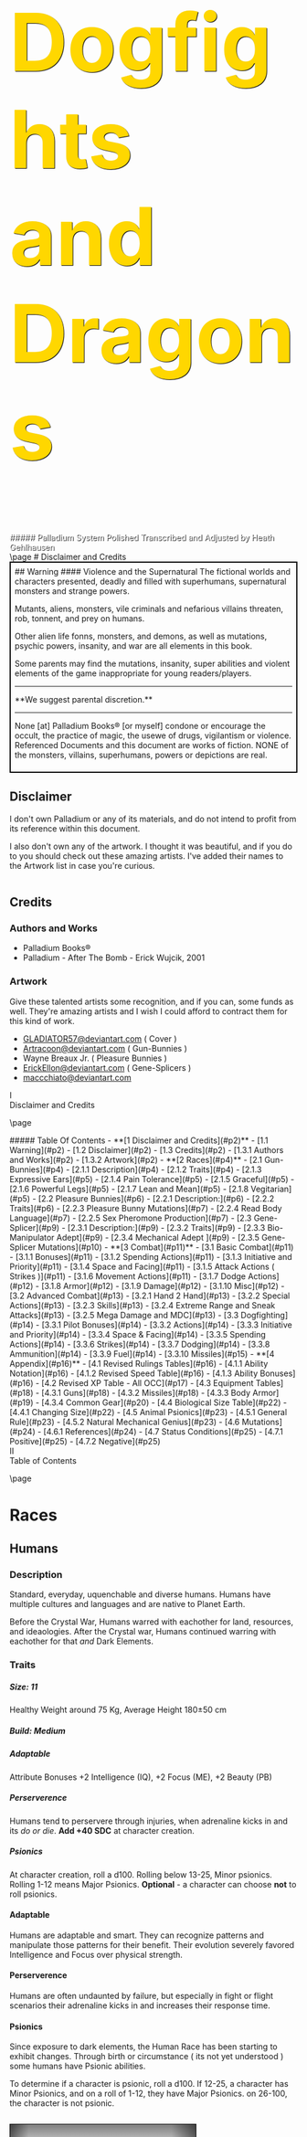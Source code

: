 <style>
  .phb#p1{ background-image: url('https://img00.deviantart.net/3280/i/2010/052/2/d/dogfight_by_gladiator57.jpg');
  background-size: cover;
  text-align:center; counter-reset: phb-page-numbers -2; }
  .phb#p1:after{ display:none; }
  .phb#p2{counter-increment: none;}
  
  .phb#p1 h1 {
	  color: black;
  }
  .fade {
    height: 100%;
    width: 100%;
    position:absolute;
  }
</style>

<div></div>
<h1 style="font-size: 10em; color: gold; text-shadow: 1px 1px 1px black;">Dogfights and Dragons</h1>

<div style='margin-top:25px'></div>
<div class='wide' style="color: white; text-shadow: 1px 1px 1px black;">
##### Palladium System Polished
Transcribed and Adjusted by Heath Gehlhausen
</div>
\page
# Disclaimer and Credits

<div class="wide descriptive" style="border: 2px solid black; padding: 0.5em ">
## Warning
#### Violence and the Supernatural
The fictional worlds and characters presented, deadly and filled with superhumans, supernatural monsters and strange powers. 

Mutants, aliens, monsters, vile criminals and nefarious villains threaten, rob, tonnent, and prey on humans. 

Other alien life fonns, monsters, and demons, as well as mutations, psychic powers, insanity, and war are all elements in this book.

Some parents may find the mutations, insanity, super abilities and violent elements of the game inappropriate for young readers/players.
<hr>
**We suggest parental discretion.**
<hr> 

None [at] Palladium Books® [or myself] condone or encourage the occult, the practice of magic, the usewe of drugs, vigilantism or violence.
Referenced Documents and this document are works of fiction. NONE of the monsters, villains, superhumans, powers or depictions are real.</div>

## Disclaimer
I don't own Palladium or any of its materials, and do not intend to profit from its reference within this document.

I also don't own any of the artwork. I thought it was beautiful, and if you do to you should check out these amazing artists. I've added their names to the Artwork list in case you're curious.

```
```

## Credits
### Authors and Works
- Palladium Books®
- Palladium - After The Bomb - Erick Wujcik, 2001

### Artwork
Give these talented artists some recognition, and if you can, some funds as well. They're amazing artists and I wish I could afford to contract them for this kind of work.
- GLADIATOR57@deviantart.com ( Cover )
- Artracoon@deviantart.com ( Gun-Bunnies )
- Wayne Breaux Jr. ( Pleasure Bunnies )
- ErickEllon@deviantart.com ( Gene-Splicers )
- maccchiato@deviantart.com


<div class='pageNumber'>I</div>
<div class='footnote'>Disclaimer and Credits</div>

\page
<div class='toc'>
##### Table Of Contents
- **[1 Disclaimer and Credits](#p2)**
  - [1.1 Warning](#p2)
  - [1.2 Disclaimer](#p2)
  - [1.3 Credits](#p2)
    - [1.3.1 Authors and Works](#p2)
    - [1.3.2 Artwork](#p2)
- **[2 Races](#p4)**
  - [2.1 Gun-Bunnies](#p4)
    - [2.1.1 Description](#p4)
    - [2.1.2 Traits](#p4)
    - [2.1.3 Expressive Ears](#p5)
    - [2.1.4 Pain Tolerance](#p5)
    - [2.1.5 Graceful](#p5)
    - [2.1.6 Powerful Legs](#p5)
    - [2.1.7 Lean and Mean](#p5)
    - [2.1.8 Vegitarian](#p5)
  - [2.2 Pleasure Bunnies](#p6)
    - [2.2.1 Description:](#p6)
    - [2.2.2 Traits](#p6)
    - [2.2.3 Pleasure Bunny Mutations](#p7)
    - [2.2.4 Read Body Language](#p7)
    - [2.2.5 Sex Pheromone Production](#p7)
  - [2.3 Gene-Splicer](#p9)
    - [2.3.1 Description:](#p9)
    - [2.3.2 Traits](#p9)
    - [2.3.3 Bio-Manipulator Adept](#p9)
    - [2.3.4 Mechanical Adept ](#p9)
    - [2.3.5 Gene-Splicer Mutations](#p10)
- **[3 Combat](#p11)**
  - [3.1 Basic Combat](#p11)
    - [3.1.1 Bonuses](#p11)
    - [3.1.2 Spending Actions](#p11)
    - [3.1.3 Initiative and Priority](#p11)
    - [3.1.4 Space and Facing](#p11)
    - [3.1.5 Attack Actions ( Strikes )](#p11)
    - [3.1.6 Movement Actions](#p11)
    - [3.1.7 Dodge Actions](#p12)
    - [3.1.8 Armor](#p12)
    - [3.1.9 Damage](#p12)
    - [3.1.10 Misc](#p12)
  - [3.2 Advanced Combat](#p13)
    - [3.2.1 Hand 2 Hand](#p13)
    - [3.2.2 Special Actions](#p13)
    - [3.2.3 Skills](#p13)
    - [3.2.4 Extreme Range and Sneak Attacks](#p13)
    - [3.2.5 Mega Damage and MDC](#p13)
  - [3.3 Dogfighting](#p14)
    - [3.3.1 Pilot Bonuses](#p14)
    - [3.3.2 Actions](#p14)
    - [3.3.3 Initiative and Priority](#p14)
    - [3.3.4 Space &amp; Facing](#p14)
    - [3.3.5 Spending Actions](#p14)
    - [3.3.6 Strikes](#p14)
    - [3.3.7 Dodging](#p14)
    - [3.3.8  Ammunition](#p14)
    - [3.3.9 Fuel](#p14)
    - [3.3.10 Missiles](#p15)
- **[4 Appendix](#p16)**
  - [4.1 Revised Rulings Tables](#p16)
    - [4.1.1 Ability Notation](#p16)
    - [4.1.2 Revised Speed Table](#p16)
    - [4.1.3 Ability Bonuses](#p16)
  - [4.2 Revised XP Table - All OCC](#p17)
  - [4.3 Equipment Tables](#p18)
    - [4.3.1 Guns](#p18)
    - [4.3.2 Missiles](#p18)
    - [4.3.3 Body Armor](#p19)
    - [4.3.4 Common Gear](#p20)
  - [4.4 Biological Size Table](#p22)
    - [4.4.1 Changing Size](#p22)
  - [4.5 Animal Psionics](#p23)
    - [4.5.1 General Rule](#p23)
    - [4.5.2 Natural Mechanical Genius](#p23)
  - [4.6 Mutations](#p24)
    - [4.6.1 References](#p24)
  - [4.7 Status Conditions](#p25)
    - [4.7.1 Positive](#p25)
    - [4.7.2 Negative](#p25)
</div>



<div class='pageNumber'>II</div>
<div class='footnote'>Table of Contents</div>

\page

# Races

## Humans

### Description
Standard, everyday, uquenchable and diverse humans. Humans have multiple cultures and languages and are native to Planet Earth. 

Before the Crystal War, Humans warred with eachother for land, resources, and ideaologies. After the Crystal war, Humans continued warring with eachother for that *and* Dark Elements.

<div class="descriptive">

### Traits

##### Size: 11
Healthy Weight around 75 Kg, Average Height 180&plusmn;50 cm
##### Build: Medium

##### Adaptable
Attribute Bonuses +2 Intelligence (IQ), +2 Focus (ME), +2 Beauty (PB)

##### Perserverence
Humans tend to perservere through injuries, when adrenaline kicks in and its *do or die*. **Add +40 SDC** at character creation. 

##### Psionics
At character creation, roll a d100. Rolling below 13-25, Minor psionics. Rolling 1-12 means Major Psionics. **Optional** - a character can choose **not** to roll psionics.

</div>

#### Adaptable
Humans are adaptable and smart. They can recognize patterns and manipulate those patterns for their benefit. Their evolution severely favored Intelligence and Focus over physical strength.

#### Perserverence
Humans are often undaunted by failure, but especially in fight or flight scenarios their adrenaline kicks in and increases their response time.

#### Psionics
Since exposure to dark elements, the Human Race has been starting to exhibit changes. Through birth or circumstance ( its not yet understood ) some humans have Psionic abilities.

To determine if a character is psionic, roll a d100. If 12-25, a character has Minor Psionics, and on a roll of 1-12, they have Major Psionics. on 26-100, the character is not psionic.

```
```

<style>
.human {
background-image: linear-gradient(to bottom, rgba(0,0,0,0.5) 0%,rgba(0,0,0,0) 10%,rgba(0,0,0,0) 87%,rgba(0,0,0,0.5) 100%), linear-gradient(to right, rgba(0,0,0,0.5) 0%,rgba(0,0,0,0) 10%,rgba(0,0,0,0) 87%,rgba(0,0,0,0.5) 100%), url('https://image.ibb.co/fEcZcR/OCC_Mystic.png');
height: 550px;
width: 325px;
background-size: cover, cover, cover;
border: 1px solid black;
}
</style>

<div class="human">&nbsp;</div>

<div class='footnote'>Races | Humans</div>
<div class="pageNumber auto"></div>

\page

## Gun-Bunnies
Otherwise known as a Carrot Kid, Hopper or a Coney Chick, officially known as Laporidites
### Description
Most often a mutation on the "Pleasure Bunny" artificial species, or an unlucky human caught by Gene-Splicers, fur covers the entire body of these Humanoids. Though they can be mistaken for human in low-light conditions, they have rabbit ears, round eyes, slight muzzle, a thick neck and body, and powerful wide haunches ended with 4-toed stubby feet. The pads of the hands and feet have human looking skin.

Different kinds of Leporidites are found around the world, though rare, and have differing coats and ears, based on the source Rabbit DNA. Exclusively Herbivore

Organizations that peddle in Pleasure Bunnies usually destroy Leporidites in the womb or the test-tube before they gestate, though Slavers are known to use more brutal methods of displosal. By posting hefty dead-or-alive bounties, those Leporidites that escape this fate often live on the run, the punchline to destiny's cruel joke.


<div class="descriptive">
### Traits

##### Size 9
Healthy Weight around 78 Kg, average height around 130±15cm

##### Expressive Ears
-2 Physical Beauty (P.B.), +1 Initiative<br>

Hear very faint sounds (light footsteps, small animals breathing), conversation at a much greater distance than is humanly possible.

Their ears are also expressive, allowing simple communication or expression of emotions.

##### Pain Tolerance 
Gun-Bunnies are tougher than humans and start with +35 SDC

##### Graceful 
+3 Physical Prowess (P.P.), +4 to roll with fall or knockdown impact
Gun-Bunnies are inherently graceful and nimble.


##### Powerful Legs
At character creation, add 3d6+25 to Speed (Spd)

Additionally Maximum standing leap height is 3 meters and 4.5 meters height with a running start. They can jump down 6 meters without penalty.

##### Lean and Mean
+3 Physical Strength, +1 Physical Endurance


##### Vegitarian
If a Gun-Bunny eats meat or animal protien, they become <span style="text-decoration:underline; font-weight: bold">Violently Ill</span> (-3 on initiative, -2 on all other combat moves, and reduce Spd. by 40%.)

</div>

```
```

<style>
.gunbunny { 
color: white;
background-repeat: none;
height: 900px; width: 325px;
background-size: 325px 900px,325px 900px, 800px auto;
background-position: 0 0,0 0, -180px -80px;
background-image:linear-gradient(to bottom, rgba(0,0,0,0.5) 0%,rgba(0,0,0,0) 10%,rgba(0,0,0,0) 87%,rgba(0,0,0,0.5) 100%), linear-gradient(to right, rgba(0,0,0,0.5) 0%,rgba(0,0,0,0) 10%,rgba(0,0,0,0) 87%,rgba(0,0,0,0.5) 100%), url('https://pre00.deviantart.net/6ec6/th/pre/f/2010/365/f/2/a_rabbit_pilot_by_maccchiato-d363tl5.jpg');
text-align: center; }
</style>

<div class="gunbunny" >
Credit: maccchiato@deviantart.com
</div>

<div class='footnote'>Races | Gun-Bunnies</div>
<div class="pageNumber auto"></div>
\page

&nbsp;

### Expressive Ears
-2 Physical Beauty (P.B.), +1 Initiative<br>

Gun-Bunnies can hear very faint sounds (light footsteps, small animals breathing). The character can also overhear conversation at four times  the distance than is normally possible from a human.

Their ears are also expressive, allowing simple communication or expression of emotions. Much like breathing, this is partially conscious and partially unconscious movment.

**For Example** a happy Gun-Bunny's ears perk up, or a bound and gagged one might point their ears up to indicate a trap.

Part of the reason for bounties on Leporidites is that they don't conform to the common definition human beauty very well, but still contain trade secrets in their DNA for the beautiful Pleasure Bunny.

### Pain Tolerance
**+35 SDC**

Gun-Bunnies are tougher than normal humans. Their hard lives have given them a pain tolerance that lets them ignore deep bruises and scratches.

### Graceful
**+3 Physical Prowess (P.P.), +4 to roll with fall or knockdown impact**

Gun-Bunnies are inherently graceful and nimble. The grace is a survival feature when moving at the extreme speeds they can travel - there's no seatbelt when you trip moving 40 kph, but the asphault will give you a hug.

### Powerful Legs
**+3d6+25 Speed (Spd)**

Gun-Bunnies can leap, fall and run with _extreme predjudice_, and they accelerate to a minimum 33 kph in 15 seconds. Its not all about linear movement - they can leap up to 3 full meters into the air, 4.5 if they get a running start, and they can land from a 6 meter drop with no damage.

### Lean and Mean
**+3 Physical Strength (P.S.), +1 Physical Endurance (P.E)**

Gun-Bunnies' life on the run give them much opportunity to burn calories, and it seems a few of the Pleasure Bunny genes were passed on. Fat Gun-Bunnies get caught, so you don't see any.

### Vegitarian
Their diet doesn't help much - they often consume pounds of lettuce, radishes, and of course carrots, but anything they can get their hands on.

Some Gun-Bunnies try to eat meat, or even vegetebal soup with _beef broth_ but their systems just can't process it. They become **Violently Ill** if they eat animal protien.


<hr>

> #### Designer Notes
> Base: Rabbit ( 70 BIO-E )
> 
  |Cost  | Description | Trait Name|
  |:----:|:------------|--------|
  | 0    | Base +10 Spd| Quick |
  | 0    | Base +3 PP  | Graceful |
  | -10  | Extraordinary Speed | Powerful Legs |
  | -5   | Extraordinary Leap ( Rodent ) | Powerful Legs |
  | -5   | Advanced Hearing | Expressive Ears|
  | -10  | Righting Reflex | |
  | +5   | Diet - Herbivore | Vegitarian |
  | +5   | Vestigial Ears | Expressive Ears|
  | -30  | Size Increase | |
  | -10  | Full Hands | |
  | -5   | Partial Biped | |
  | -5   | Partial Looks | |
>

<div class='footnote'>Races | Gun-Bunnies</div>
<div class="pageNumber auto"></div>

\page

## Pleasure Bunnies

<style>
.pleasurebunny { 
color: white;
background-repeat: none;
height: 900px; width: 325px;
background-size: 500%;
background-position: 1200px -10px;
background-image: url('https://i.warosu.org/data/tg/img/0311/85/1396552970771.jpg');
text-align: center; }
</style>

<div class="pleasurebunny">
Credit: Wayne Breaux Jr.
</div>
```
```

### Description:
Extensively used in research, white-furred, pink-eyed rabbits were among the first mammals to have their genetic code analyzed and experimented upon. What happened afterwards were wholesale attempts to replicate different human functions through the insertion of human DNA.

We can only assume that someone decided it would be amusing, or profitable, to create "bunnies" as human sex toys. The result was a new humanoid species that had the ultimate in sex appeal. Equipped not just with devastatingly good looks, and luscious bodies, but with the ability to release a cocktail of sex hormones.

<div class="descriptive">

### Traits

##### Size: 8

##### Build: Medium

##### Attribute Bonuses:
+4 M.A., +6 P.B., and +4 Spd.

##### BIO-E: 20
Used for psionics and limited animal abilities. See Pleasure Bunny Mutations table for options

##### Advanced Vision
Pleasure Bunnies can see double the usual distance and detail of normal human vision.
##### Advanced Hearing
Pleasure Bunnies can hear very faint sounds (light footsteps, small animals breathing). The character can also overhear conversation at a much greater distance than is normally possible.

##### Human Appearance
Nearly perfect human look, except that no living human being could actually appear this attractive, at least not without years of extensive plastic surgery. Thick, luxurious white hair, brilliant pink eyes sometimes augmented with contact lenses, and a perfect pink complexion when untanned. Both males and females have perfect "swimsuit" bodies.

##### Skill: Read Body Language (Special)
Base Skill: 25% +5% for every experience level. 

##### Sex Pheromone Production (Special)
**Save:** DC 16 [non-lethal poison/toxin]. Advanced Smell grants a +2 on this save.<br>
**Excitement Pheromones: Pheromone Euphoria** lose all sense of time, loses all initiative, -30% on skill performance.<br>
**Attraction Pheromones: Love Struck:** Affliction, distracted, -2 on Initiative, -15% on skill performance. Victim actively seeks the source of the attraction.
**Binding Pheromones: Love Slave** - Skill Performance -20% when not with the Pleasure Bunny who inflicted the status.

##### Weight &amp; Body Control
Pleasure Bunnies can control their body shape, altering **1 inch of waist line per day**
They may also **Bulk Up** to increase their Physical Strength by up to +7
</div>
<div class="pageNumber auto"></div>
<div class='footnote'>Races | Pleasure Bunnies</div>


\page

### Pleasure Bunny Mutations
|BIO-E<br>Cost|Mutation|
|---:|--:|
| 5|Extra Mental Affinity|
| 5|Extra Beauty|
|10|Advanced Touch|
|10|Leaping: Standard|
| 5| Internal Compass|
|-5| Vestigial Rabbit Ears|
|-5| Cotton Tail (special) | 
|-5| Diet: Herbivore|
|-5| Nearsightedness|

### Read Body Language
All Pleasure Bunnies are experts at picking up on the subtle signs of a person's emotions. 

Attuned to the respiration, heartbeat (all have Advanced Hearing), scent, pupil dilation, body gestures and movements, and other physical signs, Pleasure Bunnies can interpret the emotional state and aspects of those around them (angry, frightened, nervous, defensive, anxious, sad, happy, shy, gentle, open, aggressive, rough, and similar). 
They are especially good at figuring out who is attracted to whom in any group, and know instantly whenever they are attracting or repelling anyone. Their accuracy and attunement improves over time.

**Base Skill**: 25% +5% for every experience level. 

### Sex Pheromone Production
At will, Mutant Pleasure Bunnies can release pheromones that excite those around them. Undetectable to everyone except those with "Advanced Smell," the pheromones affect anyone who breathes in the air around the Pleasure Bunnies.

**Save:** DC 16 [non-lethal poison/toxin]. Advanced Smell grants a +2 on this save.


#### Excitement Pheromones
**Pheromone Euphoria** lose all sense of time, loses all initiative, -30% on skill performance.

Released in the air, this chemical is designed to excite human beings, and those with human genes, making them feel a sense of pleasure and of the possibility of a sexual encounter. Pure humans are easily caught up in the euphoria (-1 to save), and will generally feel good and a little "high."

While under the influence, so to speak, characters are distracted and find it difficult to think about anything other than having sex. This means they lose all sense of time, have no initiative and are -30% on skill perfonnance.

No combat penalties should violence erupt.

#### Attraction Pheromones
**Love Struck:** Affliction, distracted, -2 on Initiative, -15% on skill performance. Victim actively seeks the source of the attraction.

The Pleasure Bunny gives off a scent that most other creatures find impossible to ignore. All Pleasure Bunnies can give off either the male or female compounds, or even both at the same time.

Those under the influence are  and long to be with that person, not noticing much of anything else going on around them.


#### Binding Pheromones.
**Love Slave** - Skill Performance -20% when not with the Pleasure Bunny who inflicted the status.

If a Pleasure Bunny decides to concentrate on a single individual, it will, over time, adjust its pheromones in order to appeal just to that one person. Slowly, subtly, over days, the Pleasure Bunny's body chemistry changes, manufacturing a unique chemical designed to target that one individual.

Eventually, after three or more weeks of constant interaction (at least five times a week, probably more than that), the Pleasure Bunny's body chemistry will completely change, so that everything about the Bunny, including both smells and tastes, will be delicious and irresistible to their chosen partner. This effectively makes the individual the Pleasure Bunny's "love slave." This means the character longs to be with his "Bunny" as much as possible and he pines for her when away; skill performance is -20% when not with the Bunny. 

Moreover, the love slave will completely trust and believe his Bunny and take the mutant's word over anybody else. Will only believe the most compelling and irrefutable evidence against his love and even then may be able to accept and forgive any wrongdoings, even terrible crimes. Once things get to this stage, the Pleasure Bunny will be permanently imprinted on her victim, so the character will always be haunted by the Pleasure Bunny's particular looks, touch, taste and, especially, smell.

<div class="descriptive">
 #### Mating for Life
One important thing to remember about Pleasure Bunnies is that they are as vulnerable to each other as anyone else. 

When two Pleasure Bunnies mate, it's always for life, as their body chemistries adapt to each other, knitting chemical attractions to each other that are impossible to break.

A Pleasure Bunny who loses a mate will usually die within a few weeks, unable to adjust to the loss.

</div>

<div class="pageNumber auto"></div>
<div class='footnote'>Races | Pleasure Bunnies</div>

\page

#### Weight & Body Fat & Muscle Control (Special)
**Bulk Up** gain one extra point of P.S. every day, up to a maximum of +7 P.S. over their usual strength.

Pleasure Bunnies have the ability to regulate the amount of fat on their bodies, so they can appear as skinny, muscular or fat as they wish, no matter what they eat (so long as they aren't being starved). 

For example, a female Pleasure Bunny could have an "hourglass" figure by consciously adding dense (finn) body fat to her bust and buttocks, while making her stomach and waistline leaner and leaner, changing her measurements as much as an inch per day. 

If the Pleasure Bunny pays attention to the responses of any individual, they can gradually adjust their body type into that person's ideal within a week. 

Any Pleasure Bunny can "bulk up" with muscle, gaining one extra point of P.S. every day, up to a maximum of +7 P.S. over their usual strength.

<div class="pageNumber auto"></div>
<div class='footnote'>Races | Pleasure Bunnies</div>

\page

## Gene-Splicer
### Description:
Gene-Splicers have an odd, nearly featureless appearance. Some will enhance their genetics to show their intellectual superiority to other Gene-Splicers, but the fashion has been Slim and Sheek for several thousand years in their culture.
Gene-Splicers do not speak, being naturally psionic for communication. This lets them project words into others minds - not directly read them.

<div class="descriptive">

### Traits

##### Size Level: 9
Height 1.5m to 2.1m, Weight 38.2 to 112.5 kg<br> Random determination 150cm + 8d6cm. 
##### Build: Medium
##### Genetic Augmentation
Gene-Splicers often augment themselves
Select BIO-E: 10 from the Gene-Splicer Mutations table

##### Attribute Bonuses
+2 Intelligence Quotient (I.Q.) , +2 Mental Eendurance (M.E), +3 Physical Strength (P.S.) , +1 Physical Endurance (P.E.), +35 SDC

##### Mind Speak
Gene-Splicers communicate by projecting words into other individuals minds. This does _not_ let you read minds. Unless the target is psionic, they cannot tell the difference with this and audible voices.
Does not work with audio devices.

##### Bio-Manipulator Adept
By touching a creature ( or fragment of one ), Gene-Splicers can **Sense Genetic Components** and **Reproductive Viability**


##### Mechanical Adept
Repair devices with 100% success with minimal materials and parts.
Range: 75m<br>
After leaving range of repaired device:
- Reduce device abilities by 1d4 x 10%
- Roll d% every 30 minutes of use - 1-75 indicates it breaks again.

After repairing 6 times this way, Rebuilding by real mechanic suffers a -20% skill penalty and takes 1+1d4 x normal duration
</div>

<style>
.genesplicer {
color: white;
text-align: center;
width: 325px;
height: 400px;
background-size: cover;
background-image: url('https://orig00.deviantart.net/2320/f/2014/228/0/f/5alien_by_erickellon-d7vfbi2.jpg');
}
</style>

### Bio-Manipulator Adept<br> [Animal Psionic]
Range: Touch<br>
Duration: Instantaneous.<br>
Saving Throw: None <br>

The character, upon touching an individual, or some fragment of a creature (hair, blood, fingernail, etc.), can get a sense of that creatures's genetic structure.

```
```

<div class="genesplicer">
Credit: ErickEllon@deviantart.com
</div>
#### Sense Genetic Components
Reaching down to the cellular level, the character can get a sense of the subject's genetics and identify the type of animal from which they have evolved, as well as any genetic modifications or mutations and added genes from other species.
 
#### Determine & Match Fertility
This power tells the "reader" whether or not the subject being psionically scanned is capable of reproducing. The psychic mutant can then "match" the subject against all the other characters he has previously "read" to find a viable mate capable of producing offspring. Many species can not breed with one another, and some mutations cause sterility; this power lets the psychic determine who can mate and reproduce and who can not. A valuable power in order to survive and continue their species.

### Mechanical Adept <br>[Animal Psionic]
Range: 75 meters<br>
Duration: Unlimited<br>
Saving Throw (Reliability): 20% + 5% per level.

After leaving range of repaired device:
- Reduce device abilities by 1d4 x 10%
- Roll d% every 30 minutes of use - device must roll below Saving Throw to continue functioning

After repairing 6 times this way, Rebuilding by real mechanic suffers a -20% skill penalty and takes 1+1d4 x normal duration


<div class="pageNumber auto"></div>
<div class='footnote'>Races | Gene-Splicers</div>

\page

The character has a natural affinity for machines. Instead of studying Automotive Mechanics or Mechanical Engineering, the character just senses what is wrong with machines. The mutant seems to communicate directly with the machine, diagnosing and fixing problems and defects with 100% reliability. Better yet, with the Mechanical Adept, most things can be fixed, literally, with "chewing gum and baling wire," and with anything handy as a substitute for a proper replacement part.

There's just one tiny problem: The "fixed" machine only works perfectly as long as the psychic stays within range of the device. As soon as the psychic leaves, the machine is likely to stop working (01-75% chance; roll once for every 30 minutes of use). Even if the device continues to operate it won't run as smoothly or efficiently (reduce speed, range, etc. by 1D4x10%), frequently developing vibrations, knocks, or stutters when away from the psychic who fixed it. Because their work breaks down after they leave, Mechanical Adepts have a bad reputation. 

Ironically, characters with this power honestly believe they do superior and permanent repairs, and can not be made to believe the continued smooth operation of their repairs depends on a psychic link between them and the machines they fix. Thus, they blame others for "mistreating" the machinery. Nothing can convince them their repairs only work while they hang around.

**Note:** After the psychic has performed a 6 "repairs" on the same machine or vehicle, it is completely dependent on that psychic character for it to work. After the sixth repair, 2D6 minutes after he leaves, the machine literally crumbles into a pile of parts, requiring a complete rebuilding by a real mechanic. To make matters worse, all the psychic's tampering and patchwork means such rebuilding is done with a -20% skill penalty for success and takes 1D4 times longer than normal to make the repairs. Probably easier and cheaper just to scrap it.

### Gene-Splicer Mutations

#### Animal Psionics
the Gene-Splicer may spend BIO-E to get get Animal Psionics unless that power specifically states that is not available to humans. Of course, the character must also have the required M.E. to take that power.

<hr>

> #### Designer Notes
> Base: Human ( 0 BIO-E )
> 
  |Cost  | Description | Trait Name|
  |:----:|:------------|--------|
  | +10  | Size Decrease | Size |
  | +10  | Looks ( none ) | |
  | +10  | Speech ( none ) | Mind Speak |
  | -5   | Telepathic Transmission / Mind Speak | Mind Speak |
  | -5   | Cell Reader | Bio-Manipulator Adept |
  | -10  | Natural Mechanical Genius | Mechanical Adept |
>


#### Gene-Splicer Mutations Table

|BIO-E<br>Cost|Mutation|
|:---:|:--|
|5  |1d6 damage Claws|
|10 | 2d4 damage Retractable Claw|
|20 | 3d6 damage Retractable Claws|
|5  | 1D6 damage Horns|
|10 | 206 damage Horns|
|15 | Extra Limb: Prehensile Tail&ast; |
|15 | Advanced Smell|
|15 | Advanced Hearing|
| 5 | Advanced Touch|
|10 | Brute Strength|
|20 | Beastly Strength
|30 | Crushing Strength.
|15 |Extra Intelligence Quotient.
|10 |Extra Mental Affinity.
|10 |Extra Mental Endurance.
|15 |Extra Physical Prowess.
|15 |Extra Physical Beauty.
|15 |Extraordinary Speed.
|5  | Leaping: Standard.
|15 | Leaping: Rodent.
|30 | Leaping: Feline.
|-10 | Vestigial Tail.&ast;&ast;
|-5 | Large Vestigial Ears.
|-5 |Webbed Hand & Feet.
|-5 |Color Blindness.
|-5 |Nearsightedness.
|-5 | Diet: Carnivore.
|-10| Noctumal.
|-10|Reptile Brain: Prey &ast;&ast;&ast;
|-5 |Reptile Brain: Predator &ast;&ast;&ast;

<div style="text-align: left;">
&ast; Not available if Vestigial Tail is taken<br>
&ast;&ast; Not available if Prehensile Tail is taken<br>
&ast;&ast;&ast; Choose only one
</div>

<div class="pageNumber auto"></div>
<div class='footnote'>Races | Gene-Splicers</div>

\page
# Classes, Occupational ( O.C.C. )
Characters are not just what they were born as, but also what they do. Classes give training, skills, and starting equipment to character.


> ##### Gaining Psionics in Classes
> If a character gains Psionics from their class, they do not automatically gain any Psionic abilities beyond what is listed in the Class description.

## Burster
### Description 
Bursters are Pyro-Kinetic Psychics - they seem to have an almost mystical connection to fire and smoke.
As a Burster, the character is Psionic by definition.
They gain Burster-specific Pyrokinetic abilities.


<div class="descriptive">

### Class Features

##### Starting Equipment
**Money**:4d6x100 Credits + 4d4x1000 in Black Market <br>
**

##### Psionic

</div>


### Skills

##### Granted Skills

|Skill|Choice| Proficiency|
|:-|:-|-:|
|Language (native)|– |98%|
|Athletics (General) |–|+0%|
|Navigation (land)|– |+10%|
|Math (basic) |–|+15% |
|Streetwise|–|+10%
|Language|Choose 1|+30%
|W.P. Ancient | Choose 2 | –
|W.P. Modern|Choose 1 | –
|Pilot |2 vehicles, non-military| +10%

##### Combat Skill
You must choose 1 of 2 combat skills.

|Skill| Benefit|
|:-|-:|
|Expert|+1 Bonus Related Skill
|Martial Arts| Advanced Melee Strikes

```
```

<div>
##### Related Skills

Select 5 skills from the list below

|Skill| Proficiency|
|:-|-:|
|Communications| &nbsp;
|&nbsp;&nbsp;&nbsp;&nbsp;each individually | +10%
|Cowboy|&nbsp;
|&nbsp;&nbsp;&nbsp;&nbsp; *none*|&nbsp;
|Domestic|&nbsp;
|&nbsp;&nbsp;&nbsp;&nbsp;each individually | +10%
|Electrical | &nbsp;
|&nbsp;&nbsp;&nbsp;&nbsp;Basic | +10%
|Espionage|&nbsp;
|&nbsp;&nbsp;&nbsp;&nbsp; *none*|&nbsp;
|Horsemanship |&nbsp;
|&nbsp;&nbsp;&nbsp;&nbsp;General |&nbsp;
|&nbsp;&nbsp;&nbsp;&nbsp;Exotic|&nbsp;
|Mechanical |&nbsp;
|&nbsp;&nbsp;&nbsp;&nbsp;Basic | &nbsp;
|&nbsp;&nbsp;&nbsp;&nbsp;Automotive| &nbsp; 
|Medical |&nbsp;
|&nbsp;&nbsp;&nbsp;&nbsp;First Aid| &nbsp;
|&nbsp;&nbsp;&nbsp;&nbsp;Animal Husbandry| &nbsp;
|&nbsp;&nbsp;&nbsp;&nbsp;Brewing| &nbsp;
|Military|&nbsp;
|&nbsp;&nbsp;&nbsp;&nbsp; *none*|&nbsp;
|Physical|&nbsp;
|&nbsp;&nbsp;&nbsp;&nbsp; Each individually, except Wrestling|&nbsp;
|Piloting|&nbsp;
|&nbsp;&nbsp;&nbsp;&nbsp; Each individually, except<br>&nbsp;&nbsp;&nbsp;&nbsp;&nbsp;robots, power armor, military|+10%
|Pilot Related|&nbsp;
|&nbsp;&nbsp;&nbsp;&nbsp;Each individually | +10%
|Rogue|&nbsp;
|&nbsp;&nbsp;&nbsp;&nbsp;Each individually, except Seduction | &nbsp;
|Science|
|&nbsp;&nbsp;&nbsp;&nbsp;Math | &nbsp;
|Technical|&nbsp;
|&nbsp;&nbsp;&nbsp;&nbsp;Each individually | +10%
|Weapon Proficiency (W.P.)|&nbsp;
|&nbsp;&nbsp;&nbsp;&nbsp;Each individually, except Heavy|&nbsp;
|Wilderness|&nbsp;
|&nbsp;&nbsp;&nbsp;&nbsp;Each individually|&nbsp;
</div>

<div class="pageNumber auto"></div>
<div class='footnote'>Classes | Burster</div>
\page

<div>
##### Secondary Skills

Select 6 skills from the list below

|Skill|
|:-
|Communications
|&nbsp;&nbsp;&nbsp;&nbsp;each individually, except Cryptography, Laser, <br>&nbsp;&nbsp;&nbsp;&nbsp; Surveilance, and TV/Video
|Cowboy
|&nbsp;&nbsp;&nbsp;&nbsp; *none*
|Domestic
|&nbsp;&nbsp;&nbsp;&nbsp;each individually
|Electrical 
|&nbsp;&nbsp;&nbsp;&nbsp;Basic 
|Espionage
|&nbsp;&nbsp;&nbsp;&nbsp; *none*
|Horsemanship 
|&nbsp;&nbsp;&nbsp;&nbsp;General
|&nbsp;&nbsp;&nbsp;&nbsp;Exotic
|Mechanical 
|&nbsp;&nbsp;&nbsp;&nbsp;Basic
|&nbsp;&nbsp;&nbsp;&nbsp;Automotive
|Medical 
|&nbsp;&nbsp;&nbsp;&nbsp;First Aid
|&nbsp;&nbsp;&nbsp;&nbsp;Animal Husbandry
|Military
|&nbsp;&nbsp;&nbsp;&nbsp; Camouflage
|&nbsp;&nbsp;&nbsp;&nbsp; Recognize Weapon Quality
|Physical
|&nbsp;&nbsp;&nbsp;&nbsp;H2H:Basic
|&nbsp;&nbsp;&nbsp;&nbsp;Aerobic Athletics
|&nbsp;&nbsp;&nbsp;&nbsp;Athletics (General)
|&nbsp;&nbsp;&nbsp;&nbsp;Body Building &amp; Weight Lifting
|&nbsp;&nbsp;&nbsp;&nbsp;Climbing
|&nbsp;&nbsp;&nbsp;&nbsp;Running
|&nbsp;&nbsp;&nbsp;&nbsp;Swimming

|Skill|
|:-
|Pilot
|&nbsp;&nbsp;&nbsp;&nbsp;Automobile
|&nbsp;&nbsp;&nbsp;&nbsp;Bicycle
|&nbsp;&nbsp;&nbsp;&nbsp;Hovercycle
|&nbsp;&nbsp;&nbsp;&nbsp;Hover Craft
|&nbsp;&nbsp;&nbsp;&nbsp;Kayak
|&nbsp;&nbsp;&nbsp;&nbsp;Motorcycle
|&nbsp;&nbsp;&nbsp;&nbsp;Motorboat
|&nbsp;&nbsp;&nbsp;&nbsp;Sailboat
|Pilot Related
|&nbsp;&nbsp;&nbsp;&nbsp;*none*
|Rogue
|&nbsp;&nbsp;&nbsp;&nbsp;Gambling
|Science
|&nbsp;&nbsp;&nbsp;&nbsp;Astronomy &amp; Navigation
|&nbsp;&nbsp;&nbsp;&nbsp;Math (basic)
|&nbsp;&nbsp;&nbsp;&nbsp;Math (advanced)
|Technical
|&nbsp;&nbsp;&nbsp;&nbsp;each individually, except outer-space
|Weapon Proficiency (W.P.)
|&nbsp;&nbsp;&nbsp;&nbsp;*none*
|Wilderness
</div>

<div class="pageNumber auto"></div>
<div class='footnote'>Classes | Burster</div>
\page

# Combat
I have taken the liberty of compiling and cleaning up the combat system depicted in Rifts - Ultimate Edition. You'll note that I have taken some inspiration from D&D 5e, but tried to keep the same gameplay aesthetic. I've also stripped it down the wires, because _how_ are you supposed to play in a game with guns with no mention of guns _in the combat section!_

## Basic Combat

### Bonuses
Some bonuses come from your abilities, most bonuses come from **Skills** and **Class Features**.

### Spending Actions
A player has a number of actions ( usually 4 or above ) they may "spend" to Attack, Dodge, Move, or take an Advanced Action.

Actions spent, even if the effort was a failure, are not recoverable. Any actions not spent during a round are **lost**.


### Initiative and Priority
Determines sequence of character actions within a round.
Every round, **Initiative** is rolled to determine which creature goes first, second, etcetera.

This roll is determined with 1d20 + Initiative Bonuses.

In the event of a tie, the tied creature reroll to see which among them goes first ( their overall Initiative does not change )

When a round begins, the creature with the highest initiative gains **Priority**. While the player has **Priority**, they can expend actions to attack, take-aim, etcetera, until no more Actions remain for that character.

A creature may lose **Priority** due to special actions.

After all actions are expended, or the creature chooses to take no further actions, **Priority** shifts to the next highest initiative.

<style>
.facing {
background-image: url('http://www.d20srd.org/images/combatFacing/smallAndMedium.png');
width: 325px;
height: 215px;
background-size: 325px;
text-align: center;
}
</style>

<div class="facing">
Credits: d20srd.com
</div>

```
```

### Space and Facing
Combat takes places on a **Combat Grid**. Each space on a grid represents 1 meter, unless otherwise specified.

**Directions** If playing on a Hex Grid, there are 6 directions. If playing on a Square Grid, there are 4 directions.

**Melee Attack Range** for size 1-17 creatures is the space immediately adjacent.

**Ranged Attacks** Firearms grant a +10 to Hit on rolls if the Defender is within 100 meters, and +5 within 250 meters.

Sub-sonic projectiles do not gain this benefit ( arrows, thrown knives, rocks, etc)

**Facing** Each creature has a direction its facing, so **Angle of Attack** matters.
Attacking from a target's **Flank** grants **+5 to Hit**, and from the **Rear** have a **+10 to hit**.



### Attack Actions ( Strikes )
All attacks here forth will be called **Strikes** to clear-up confusion. Even using a **Firearm** is called a Strike for consistency. 

They cost **1 action** to perform. **A Natural 1 always fails.**

#### Melee
**Attacker** 1d20 + [to Hit] vs<br>&nbsp;&nbsp;&nbsp;&nbsp;&nbsp;**Defender's Dodge Roll**

**Note**: Melee attacks can be parried.

#### Firearms
**Note:** Ranged Attacks _cannot_ be Parried

**Attacker** 1d20 + [To Hit] Bonuses vs<br> **Defender's Dodge Roll** 

#### Counter Strikes
Counter attacks function exactly like normal attacks, but must be taken immediately after a **successful Dodge Action**

### Movement Actions
Movement has a few different actions.

#### Dance / Weave
Spending **1 action**, you mave move your **Speed / 5** in spaces. You end **Facing any direction you choose**

#### Engage / Disengage
**Once per round**, Spending **0 actions**, You may 

move 1 space and engage in melee combat. You end **Facing The Opponent**

**OR**

move 1 space out of melee range of a target opponent, **Facing The Opponent**.

#### Run
Spending **1 action**, you may move up to your **Speed x 5** spaces. You end **Facing the direction you last moved in.**

#### Change Direction

Spending **1 action**, you change your **Facing** to any direction you choose.

<div class="pageNumber auto"></div>
<div class='footnote'> Combat | Basic Combat</div>
\page

<style>
.facing-hex {
background-image: url('http://www.d20srd.org/images/hexGrid/hexesAndFacing.png');
height: 165px;

background-size: 300%;
background-position: 0 -160px;
}
</style>

<div class="facing-hex">Credit: d20srd.com</div>

### Dodge Actions
Dodge actions are defensive - they prevent a creature from being damaged, or reduce the damage they take.

#### Parry or Block

Spending **0 actions**, a creature may **Parry** an incoming Melee Attack. This action is only available to characters who are **Combat Trained** ( via a skill )

**Defender** 1d20 + Parry Bonus vs **Attacker's Roll**

**Roleplay Note:** Creatures who Parry do "touch" an item with themselves or their weapon.

#### Dodge
Spending **1 action** A creature may attempt to completely **Dodge** an attack.

**Defender** 1d20 + Dodge Bonus vs **Attacker's Roll**

**Note:** Moving at excessive speeds

#### Roll with Impact
Sending **1 action** A character may choose to accept half damage instead of completely dodging. Some creatures receive a **specific bonus** from their class or skills for these checks, making this sometimes worth-while

**Note:** Only available vs **Melee** attacks

(also referred to as **Roll with Punch** and **Roll with Fall** )

### Armor

Armor is a defensive covering, that can outright prevent damage.

Armor has an AR number ( Armor Rating ). If an attack roll does **not** exceed this number, no damage is dealt.

### Damage

When a **Strike Action** Succeeds, damage is dealt

#### From Equipment
The amount and type of damage is specified in the **Equipment**'s entry.

Typically, weapons do SDC unless otherwise noted. If an equipment meets a specific condition per creature, it may deal MDC instead to that creature. **For Example** a Silver Bullet vs a Supernatural Were-Wolf will deal Mega Damage instead.

```
```

#### Improvised Weapons
|Weapon|Damage| Example |
|:-----|-----:|:-------:|
|Wooden Club|1d8| Chair Leg|
|Metal Club| 2d4| Lead Pipe
|Broken Glass | 1d6| Broken<br>window
|Stone | 1d4 | Asphault<br>Chunk


#### Unarmed Damage

|Body Part|Damage|
|:----|:---|
|Fist | 1d4 |
|Torso| 1d6 |
|Elbow| 1d6 |
|Forearm|1d6 
|Knee| 1d6
|Foot | 1d8

#### Accepting Damage

When a creature accepts damage, they first deduct it from their SDC, then any remaining points of damage are removed from their HP

#### Roleplay and Circumstance

##### Falling Damage
Creatures receive 1d6 damage per 3 meters of falling distance to a maximum of 20d6. This assumes Earth-like gravity.

##### Vehicle Damage and Collisions
**Collisions** deal 1d4 per 10 Kph of Speed. If both objects / creatures are moving, use the difference between their speeds in Kph.

Some extraordinary characters can move at extreme speeds. In collisions, **Both colliders** take full damage.

##### Healing Damage

See the **Body Fixer** and similar O.C.C.'s for repairing damage to creatures.

### Misc
#### Rounds
One complete **Initiative** sequence is a **Round**. At the start of every round, all creatures still alive and acting within the combat **Roll Initiative** again.

#### Time

Each round is 15 seconds - there are 4 per 1 minute.

#### Speaking
A character can say as many as 30 words in a single round without using an action, but after 31 and 30 thereafter cost 1 action to communicate the concept.

<div class="pageNumber auto"></div>
<div class='footnote'> Combat | Basic Combat</div>
\page
## Advanced Combat

<hr>

> ##### Strike / Counter Strike Chains
> A Counter Strike allow the Defender to take the Counter Strike action also.
> 
This results in a counter strike "Chain". A chain ends when one player cannot or chooses not to "Counter Strike" in response.

### Hand 2 Hand
Martial Arts Traning or Cybernetic Enhancements may increase damage from unarmed strikes. Here is a table for the default available options to character explained in **Rifts Ultimate Edition®**, which I've cleaned up a little.

|Attack Name| Damage| Actions<br>Cost|
|:--|--:|:---:|
|Karate Punch&ast;| 2d4| 1
|Karate Kick&ast;| 2d6| 1
|Power [Strike]| x2| 2
|Leap Kick| 3d8 | 2
|Death Blow| x2 | 2

<span style="text: 0.9em;">&ast;Requires</span>

#### Death Blow
Deathblows only succeed on a natural 18, 19, or 20, but deal double damage. Deathblows are always **Melee Strikes**

### Special Actions
Sometimes a character wants to capture, restrain, or assist

#### Hold or Entangle
On a successful Dodge Action, a character may attempt to Hold instead of Counter-Striking. Defender may use **1 action** to roll 1d20 + Prowess vs the Attacker's Strike roll.

On a success, the **Attacker is Grappled**, and is considered Flanked for all other attacks. 

#### Trip or Knockdown
When a character chooses to perform  a Melee Strike, they may declare ( before rolling ) that they are attempting to Trip.

On a successful attack, **Instead of Damage**, the Defender rolls a Balance Check. If the defending character does not have **Balance**, then they must roll a d100 below the 

**Base Save**, 50 - (5 x ( Attacker Strength - 20 min 0) )


### Skills

Making a skill check in combat usually costs **1 action**, at GM discretion.

```
```

### Extreme Range and Sneak Attacks

#### Priority Explained
**Priority**  In the rest of the rules, the term "Has the initiative" is passed around. Priority is a term for who "has the initiative" in these rules.

#### Extreme Range

At extreme ranges, usually far off any combat map, such as Sniper Rifles, are considered an **Environmental Effect**, and do not roll Initiative - they automatically go first and receive **Priority**


#### Surprise and Stealthy Strikes

When a character chooses to be the first to attack prior to combat, and takes steps to achieve that goal, such as sneaking with Prowl or Disguising themselves, their actions are specifically what initiates combat.

The Attacker has their own Round of Combat Actions to take actions, and automatically receives Priority during this round.

As soon as the Attacker **loses Priority**, roll Initiative  and continue combat as normal.

### Mega Damage and MDC

Certain weapons and supernatural creatures deal Mega Damage. Megadamage ( sometimes MD ) is in its own category.

Narratively, its a massive amount of damage that is almost always lethal to the average human.

#### MDC ( Hitpoints Type 3 )
MDC Damage is always removed first, then SDC, and then HP, with 1 exception. When all MDC has been removed - **stop accepting damage** - the remaining damage is lost and the creature's SDC is untouched.

#### Mega Damage Weapons

When a character wearing Mega Damage Armor takes Mega Damage, remove the damage from the MDC as normal.

##### Mega Damage Without MDC Armor

When a character **not** wearing Mega Damage Armor takes Mega Damage, calculate it as 100 SDC damage = 1 Mega Damage and follow normal rules for accepting damage.


#### Mega Damage Armor

To combat Mega Damage Weapons, there is Mega Damage Armor.

Creatures wearing Mega Damage Armor ( sometimes in the form of a Vehicle ) remove Mega Damage from their MDC in the same way as SDC damage from SDC.


##### SDC Damage against MDC ARmor
When a character wearing Mega Damage Armor is dealt SDC Damage, for every 100 SDC damage, rounded down, do 1 point of Mega Damage to the MDC on the armor. **Amounts of SDC damage less than 100 deal 0 MDC damage.**

<div class="pageNumber auto"></div>
<div class='footnote'> Combat | Advanced Combat</div>
\page
## Dogfighting
**Air 2 Air** is a fine art of shooting other aircraft out of the sky, and not getting shot down yourself.

### Pilot Bonuses

Instead of using Hand 2 Hand combat bonuses, instead use the relevant Pilot [Vehicle] Skill / 15, rounded down.

**Pilot Bonus: Skill% / 15** 

#### Seat of your Pants Flying
If a character does **not** have the appropriate skill, its -10% if they have a "close" skill, -20% for any aircraft skill not closely related, and -30% if they have no flight skills whatsoever. Use the penalized bonus for the **Pilot Bonus** if appropriate.

### Actions

For Simplicity and Continuity, a Pilot's number of actions are the same as granted by their Basic Combat Actions. 


### Initiative and Priority

**Initiative** and **Priority** remain largely the same, with 1 exception.

After a successful Dodge Action, the Defender **gains Priority** ( they may initiate attacks and spend actions for maneuvers / movement ). See **Attack Actions** for more details.

### Space &amp; Facing

Because of the full 3 dimensions and high speed nature of **Dogfighting**, only "General" location and arrangement matter.

**Continue to track Facing** on a grid or sheet of paper, maybe some scribbles of notes on distance to other aircraft.

#### Engaged and Disengaging

Planes who attack eachother become **Engaged** and should be kept together. Usually plans are flanked, but if one out-turns the other or uses an advanced manuever, one can be behind the other and **Take Aim**

**Manuevers and Attacks are separate** actions
#### Turning
About every 90&deg; in a forward-pushing aircraft ( like a fighter jet or prop plane ) plane costs 1 action as a **Benchmark**. The **GM** should use judgement on how far a character can turn beyond 90&deg;

#### Stabalizing

Leveling Out and Regaining Control can be challenging depending on the manuevers and stunt-flying a character performs. the **GM** should use their best judgement on Stabalizing Check difficulties. **Benchmark:** Roll below the appropriate Pilot[Vehicle] check for the current craft.

### Spending Actions
**Narrative Matters** from players in Air 2 Air combat, and unless otherwise specified, an aircraft **cannot stop moving** during around. Some **common maneuvers** are listed in the A2A Combat Table


### Strikes

Strikes cost 1 action usually, but to **Take Aim** also costs 1 action - see Manuevers

#### Bullets & Lasers
Firing Attacks with **Mounted Guns** requires that a character line-up the shot to have any accuracy.

WIthout a **Take Aim** Action immediately before it, a **Bullet Strike** action suffers a -2 on the Roll.

#### Missiles

Firing missiles has some major advantages and disadvantages. The main advantage is that the Attacker **only has to Face the Defender** - no Take Aim action is required.

The Disadvandage however is that Missiles can be expensive - the pocketbook won't be useful without a living character however.

**Missles are their own craft** and have their own section below.

##### Air to Ground
Unless an aircraft can hover, they take a -5 on Strike rolls to aim at ground targets.

##### Ground to Air

Attacks by hand-guns and small arms only deal damage to the pilot on a Natural 20.

Against **Supersonic Aircraft**, Anti-Aircraft Guns and other specialized equipment rolls Strikes normally, but gain +5 on their Strike Rolls at close range. Long range does not gain this bonus.

### Dodging

#### Manuevers
Manuevers are the main action of aircraft - Dodging can be anything from S-Curving, to flying through canyons, to **Slamming on the Breaks**

Any Dodge Manuever is a **Pilot Roll** that must meet or exceed the Attacker's **Strike Roll**

**All Dodge rolls require a Stabalize Check**

###  Ammunition
During Combat, many **GM**'s and players forget to handle every-day Ammunition. **Recommendation:** Don't worry about how many blasts the lasers can fire or how many rounds the guns are loaded with during Air 2 Air combat. **Missiles &amp; Bombs** should **not** gain this benefit however - they are expensive and special and should feel both worth it to use and special when used.

### Fuel
Tracking Fuel usage is more for long-term or long-distance flights, and should follow the usage denoted in the Aircraft's entry.

However, as an optional rule, **1 Manuever should cost 3% Maximum Fuel** of fuel in high velocity dogfighting. **After Burners** are inefficient in dogfights and should **double the fuel used**.


<div class="pageNumber auto"></div>
<div class='footnote'> Combat | Dogfighting</div>
\page



<div class="wide" style="border: 1px solid #e0e5c1; padding: 1em;box-shadow: 0px 0px 3px black; margin-bottom: 0.75em">
#### Dogfighting Maneuver Table
|Maneuver|Action<br>Cost|Stabalize<br>Check?|Example Narrative|
|:-------|:---------:|:----------------:|:-------|
|Climb| 1  | | I pull back on the stick and aim for the sun| 
|Dive| 1 |  &check; |I put the stick down and line up the sites on my!|
|Level out| 1 |  &check;| Pull up! PULL UP!|
|Barrel Roll| 1 |  &check;| I spin the plane to confuse the missile!|
|U-Turn | 2 |  &check;| I pull back until the plain flips over and turn it over|
|Take Aim| 1 |  &check;| I steady the plane and aim for their engines!| 
|Bullet Strike| 1 | | The Gattling Guns roar in rage and lead fury!<br>or<br> Pew Pew! (laser sound)|
|Launch Missile| 1| | "F1. Fox 2. Take that bastard out!" <br>-- *Independence Day*|
|Mid-air Stall| 1 |  &check; | I do that thing, from the 1987 Batman movie, with the moon?
|Slam on the Breaks| 3&sup1; | &check; | I throw out the flaps and the landing gear and slow down so my enemy passes me!

<br>&sup1; This action should have a penalty on the Pilot Roll to stabalize, as it is actually really insane. a Failed roll could result in losing the landing gear or damage to the aircraft, falling out of the sky, or the enemy craft colliding with the executing craft
</div>

### Missiles

#### Strikes

Rolling to Strike with Missles is simple if effective. There are no inherent bonuses to firing a missile. Roll 1d20 + Missle Modifiers ( default 0 ).

On a total roll of 4 or less, the missile automatically misses.

##### Air 2 Air Missiles
Air 2 Air missiles may gain bonuses on the d20 by the Missile's or the Aircraft's equipment description.

#### Dodging Missiles
The Dodge rules are the same for missiles as they are for combat with guns, except for Vollies, as noted below.

##### Vollies of Missiles

Separate missiles can be dodged ( 1, 2, 3 fires at the same time ) - however 4+ missiles launched simultaneously are called a **Volly**

**Vollies cannot be dodged or parried**

##### Shooting Missiles

A missile may be shot and damaged while in flight.

**Only 1 action may be taken to attack a missile, and that 1 attack must deal damage equal to or exceeding its MDC**

#### Damage
##### Direct Hits

Direct hits cause full damage as described in the Missile's Equipment Entry

##### Blast Radius and Near Misses
Getting caught in the blast radius deals 50% damage

##### Rolling with Impact

By spending 1 full action, a creature may minimize the damage of a direct hit or explosive force from a **missile**. 

Roll 1d20 + **Roll with Impact** Modifiers vs the Strike Roll.
If there is no strike roll ( such as a mine or accidental explosion ), the default Strike is 14.



<div class="pageNumber auto"></div>
<div class='footnote'> Combat | Dogfighting</div>
\page

# Appendix

<div class=wide>
## Revised Rulings Tables
</div>

<div>
### Ability Notation
|New Ability Name|Physical|Mental|
|--:|:--:|:--:|
|Strength|PS| --|
|Prowess| PP| --|
|Endurance| PE | --|
|Beauty| PB | --
|Speed | Spd| -- |
|Intelligence| -- | IQ |
|Accuity | -- | MA |
|Focus | -- | ME |
</div>

<div>
### Revised Speed Table
|Speed Equation | Result |
|-----:|:------:|
|Speed x1 | Killometers<br>Per<br>Hour|
|Speed x5 | Meters<br>per<br>Round|
|Speed x20| Meters<br>per<br>Minute|
|Speed x ⅗| Miles<br>Per<br>Hour |
</div>

<div class="wide">
### Ability Bonuses

|Score|16|17|18|19|20|21|22|23|24|25|26|27|28|29|30
|--|--|--|--|--|--|--|--|
|IQ, all skills&ast; |2%|3%|4%|5%|6%|7%|8%|9%|10%|11%|12%|13%|14%|15%|16%
|ME Psionic Save|+1|+1|+2|+2|+3|+3|+4|+4|+5|+5|+6|+6|+7|+7|+8
|ME Insanity Save|+1|+1|+2|+2|+3|+4|+5|+6|+7|+8|+9|+10|+11|+12|+13
|MA trust / Intimidate |40%|45%|50%|55%|60%|65%|70%|75%|80%|84%|88%|92%|94%|96%|97%
|PS Hand 2 Hand|1|2|3|4|5|6|7|8|9|10|11|12|13|14|15
|PP Parry / Dodge & Strike Bonus|1|1|2|2|3|3|4|4|5|5|6|6|7|7|8
|PE save vs coma|4%|5%|6%|8%|10%|12%|14%|16%|18%|20%|22%|24%|26%|28%|30%
|PE save vs magic / Poison|1|1|2|2|3|3|4|4|5|5|6|6|7|7|8
|PB Charm / Impress|30%|35%|40%|45%|50%|55%|60%|65%|70%|75%|80%|83%|86%|90%|92%

&ast; Apply to skills once only.
</div>

<div class="pageNumber auto"></div>
<div class='footnote'>Appendix | Abilities</div>
\page

<div class="wide">
## Revised XP Table - All OCC
Additonal columns show number of actions per round from skills

|Level|Actions<br>Skill:None&ast;|Actions<br>Skill:HxH Basic| Actions<br>Skill:Expert |Actions<br>Skill:Martial Arts|Actions<br>Skill:Assassin|Actions<br>Skill:Commando|Experience Points
|:---:|:----:|:----:|:---:|:---:|:---:|:-:|---:|
|1|1|4|4|4|3|4|0
|2|1|4|4|4|5|4|2000
|3|2|4|4|4|5|4|4000
|4|2|5|5|5|5|5|9000
|5|2|5|5|5|6|5|16000
|6|2|5|5|5|6|5|25000
|7|2|5|5|5|6|5|36000
|8|2|5|5|5|7|6|49000
|9|3|6|6|6|7|6|64000
|10|3|6|6|6|7|6|81000
|11|3|6|6|6|7|6|100000
|12|3|6|6|6|7|6|121000
|13|3|6|6|6|8|7|144000
|14|3|6|7|7|8|7|169000
|15|3|7|7|7|8|7|196000

&ast;None gets something called "Non-attack" attack actions? Not sure what to do with that - most players will never need it. 

</div>



<div class="pageNumber auto"></div>
<div class='footnote'>Appendix | Experience</div>
\page
## Equipment Tables
Mega Damage Equipment seems to be covered. I've made some lesser options, usually from 0-3 MD in scope. 

Pay no attention to prices - I don't have the experience to calculate / guess at them.

<div>
### Guns
Items listed here are for standard loadout guns - no special scopes, barrels, or ammunition unless noted.
##### Handguns
|Name|Damage|Capacity|Weight|Cost|
|:--|:--:|:--:|:--:|:-|-:|
|Baretta M9|1d4x5|15|0.5kg|market 
|G-Sauer P320 (full)|1d6x5|21|0.5kg|market
|G-Sauer P320 (carry)|2d4x5 |17|0.5kg|market
|Colt M1917|2d6x5|6|0.5kg|market
|M8 flare pistol&sup2;| 3d8 | 1 | 0.25kg|market
|S &amp; W Model 12| 2d8x5|10|0.5kg|market

##### Rifles
|Name|Damage|Capacity|Weight|Cost|
|:--|:--:|:--:|:--:|:-|-:|
|Colt Model 1855 | 1d4x10 | 6 || market
|M1916 Mosin Nagant| 2d4x10 | 5||market
|M1941 Johnson| 1d6x10 | 10||market
|M1 Carbine	| 3d4x10 | 15 ||market
|M1A1 Carbine| 2d6x10| 15 ||market

##### Assault
|Name|Damage|Capacity|Weight|Cost|
|:--|:--:|:--:|:--:|:-|-:|
|M1928A1 Thompson| 2d6x15 | 50 / 5 ||market
|Pontiac M39| 2d4x15| 100 / 5 ||market
|M60 | 3d4x15 | 100 / 5 ||market

##### Heavy
|Name|Damage|Capacity|Weight|Cost|
|:--|:--:|:--:|:--:|:-|-:|
|M61 Vulcan	| 3d6x20 | 200 / 10 ||market
|Missile Launcher| special&sup1; | 1 / 1 | | market
&nbsp;<br>&sup1; Missile Launcher damage is determined by missile fired
<br>&sup2; The M8 Flare Pistol is more a tool than a weapon
</div>

<hr>

>#### Customizing Guns
>In this game, guns each have 4 pieces: Ammunition, Sight / Scope, Stock, Barrel
>
> A gun may only have 1 scope at a time. For each feature on a scope beyond the first, add 120% of the price of the new feature to the total cost.

```
```

### Missiles
<div>
#### Warheads

|Warhead| Mega-Damage|Blast<br>Radius|Cost|
|:----|:--:|--:|
|High Explosive (light)|2d4x10|3m|
|High Explosive (medium)|2d6x10|5m|
|High Explosive (heavy)&sup1;|3d6x10|10m|
|Fragmentation (rpg) |2d4x10|12m|
|Armor Piercing (medium)|2d6x10|6m|
|Plasma / Napalm|2d6x10|12m|
|Tear Gas|–|3m|
|Knockout Gas|–|3m|
|Smoke|–|6m|
|Fire Retardent|–|6m|
|Multi Warhead&sup1;|5d6|6m|
|Proton Torpedo (heavy)&sup2;|6d6|15m|
|Nuclear (medium)|1d4x100|12m|
|Nuclear (heavy) | 1d6x100|15m|
|Nuclear Multi-warhead | 2d4x100|15m|
|&sup3;Smart| – | – |
<br>&sup1; Not available on Short Range<br>
&sup2; only available on Long Range missiles<br>
&sup3; Smart Missiles grant +2 on Strike rolls; may be combined with Multi Warheads.
</div>
<div>
#### Missile Sizes
|Category|MDC|Range|Cost|
|:-------|:--:|---:|--:|
|Mini|1| 2km|
|Short|5|10km|
|Medium|10|40km|
|Long|15|160km|
|Cruise|20|800km|
|ICBM |25| 2000km|
</div>

<div class="pageNumber auto"></div>
<div class='footnote'>Appendix | Equipment - Guns &amp; Missiles</div>
\page
<div>
### Body Armor

#### Coalition Body Armor
##### &nbsp;&nbsp;Dead Boy CA-1 (Heavy)
|Body Part|Protection|Cost
|:-|:-:|-:|
|Helmet|50 MDC|&nbsp;
|Arm|35 MDC|&nbsp;
|Leg| 50 MDC|&nbsp;
|Body| 80 MDC|

##### &nbsp;&nbsp;Dead Boy CA-2 (Light)
|Body Part|Protection|Cost
|:-|:-:|-:|
|Helmet|35 MDC|&nbsp;
|Arm|15 MDC|&nbsp;
|Leg| 24 MDC|&nbsp;
|Body| 50 MDC|&nbsp;

##### &nbsp;&nbsp;Dog Boy Riot Gear (Light)
|Body Part|Protection|Cost
|:-|:-:|-:|
|Helmet|35 MDC|&nbsp;
|Arm|10 MDC|&nbsp;
|Leg| 20 MDC|&nbsp;
|Body| 30 MDC|&nbsp;

##### &nbsp;&nbsp;Other Armor
|Helmet| Protection | Special | Cost
|:-|:-:|:-:|-:|
|Comm, Short| 30 MDC | Range: 8km | 5500
|Comm, Long| 50 MDC | Range: 16km | 10000
|Multi-Optics | ??? MDC | targeting +1, IR, magnify, 500m| 3100

</div>

<div class="pageNumber auto"></div>
<div class='footnote'>Appendix | Equipment - Armor </div>
\page

### Common Gear

|Name|Special|Cost|
|:---|:-:|---:|
| Air Filter (12) | disposable | 5
| Backpack (large)| – | 150
| Backback (small)| – | 70
| Backpack, Duffle | – | 50
| Band-Aids (72) | various sizes, disposable | 5
| Bandages (2m roll) | – | 5
| Bandoleer | pouches / loops | 20
| Belt, Ammo| 6 pouches, military | 12
| Belt, Utility| military | 4
| Bicycle, Basic| – | 60-100
| Binoculars, Standard (2km) | – | 550
| Binoculars, Infrared (3km)| distancing, IR | 1200
| Bedroll | – | 30
| Bedroll, Sleeping Bag | – | 135
| Blanket, Heavy | – | 20
| Blanket, Light | – | 10
| Canteen, Aluminium | – | 30
| Canteen, Plastic | – | 20
| Canteen, Armored | 2 MDC | 2200
| Cigarettes (16) | 2-6
| Compass, Magnetic | – | 100
| Crucifix, wood | – | 2-10
| Crucifix, small | silver | 125
| Crucifix, large | silver | 300
| Lighter, Disposable| disposable | 1
| Lighter, Cigarette | refillable | 20
| – Fluid (1 liter)| – | 6
| Fishing Line (15m) | – | 5
| Flashlight, large | – | 15
| Flashlight, small | – | 6
| Flashlight, pen | – | 6
| Goggles, Standard | – | 20
| Goggles, Infrared| IR| 1000
| Goggles, Night Vision| nightvision | 1800
| – Gun Scope | – | 1400
| Goggles, Polarized | 15 SDC | 75
| Googles, High Impact| 1 MDC | 1200

|Name|Special|Cost|
|:---|:-:|---:|
| Mask, Gas  | environmental | &nbsp;
| – Human | | 65
| – Large | | 100
| – Non-Human | | 100
| Grappling Hook ( 30m line) | – | 80
| Hammer, Metal | – | 20
| Hammer, Wood | – | 2-4
| Magnifying Glass, Large | – | 10
| Magnifying Glass, Small | – |5
| Pen, Marker | – | 1
| Pen, Marker (pack )|–| 7
| Pencil, Mechanical | – | 2
| – Lead (24 pack) | – | 10
| Mirror, Pocket | signal | 5
| Rope (6m) | – | 15
| Scale, Micro | measure weight | 20
| Sketchbook, Soft Cover | 100 sheets | 4
| Sketchbook, Hard Cover | 100 sheets | 10
| Spike, Iron (6 pack) | iron | 6
| Spike, Wood (6 pack)| wood | 4
| Sunglasses | cheap | 20
| Sunglasses, Fancy | polarized | 150
| Sunglasses, Adjusting | light-adjusting, polarized| 250


#### Utility Weapons
| Name | Damage | Cost
|:-|:-:|-:|
|Knife, Commando | 2d4 SDC | 340
|Knife, Fillet | 1d6 SDC | 140
|Knife, Large | 1d6 SDC | 60
|Knife, Small | 1d4 SDC | 45
|Knife, Survival | 1d6 SDC | 210 
|Knife, Throwing | 1d6 SDC | 400
|Knife, Silver Plated| – | +100
|Machete, Canvas Sheath | 2d4 SDC | 70


<div class="pageNumber auto"></div>
<div class='footnote'>Appendix | Equipment - Gear </div>
\page

#### Comms
| Name | SDC | Special | Cost|
|:-|:-:|:-:|-:|
|Walkie-Talky | 15 | Range: 5km | 150
|Comms, Small | 10 | Range: 8km | 1500
|Field Radio, Pack | 100 | Range: 100km<br>military | 600
|Field Radio, Long | 500 | Range: 500km<br>military| 6000
|Field Radio, Long | 1500 | Range: 500km<br>military|16000
|Micro-Computer| 2 | texting, hacking, network| 1000
|– add printer | 1 | | 500
|– add camera | 1 | | 1000
|– add audio | 1 | comms, range: wired | 1000
|– overclock | 1 | +10% hacking| 2000
|– encryption| 1 | +10% security| 2000
|– decryption| 1 | +10% hacking| 2000
|– scanner, field| 1| scanning | 2500
|Translator, Portable| 1 | – | 9600
|Pocket MP3 Player, Low| 1 | playback | 1200
|Pocket MP3 Player, High | 1| playback, record| 2400
|Pocket Video |1 | playback, record |12000
|Vid-Comm | 1 | video communication | 10000

#### Medical Gadgets

| Name | Special | Cost|
|:-|:-:|:-:|-:|
|Bio-Comp Monitor| +10% diagnosis | 2500
|Hypo-spray, Field| capacity 1| 200 
|Hypo-spray, Lab| capacity 48, injector| 3000
|– Drug Dose | measured dose | 1d4x100
|Syringe, reusable | – | 10
|Syringe, disposable (24) | disposable | 10
|Suture Gun| +10% sutures | 100
| – Staple-tape ( 1m ) | 10
|Suture Tape (10m)| antiseptic, +5% suture | 20
|Protein Salve (&frac14; liter) | double healing rate on skin | 100
|Palm Bio-Unit | +5% diagnose | 150
|Stethescope | +2% diagnose| 125
|Surgical Gloves (100 pack)| disposable| 20
|Thermometer, Oral| +2% diagnose | 3
|Thermometer, Aural| +2% diagnose| 10

```
```


### Kits
#### First Aid Kit, Standard
##### Cost: 100
Contains 48 Band-Aids, 12 Tongue Depressors, Pen Flashlight, Roll of Medical Tape,
12 Medicated Wipes, 6 Butterfly Clamps, disinfectant, 1 pair plastic gloves, scissors, forceps, 6 razor blades, disposable lighter, tweezers, thermometer, 100 Aspirin, 24 Decongestant doses.



<div class="pageNumber auto"></div>
<div class='footnote'>Appendix | Equipment - Gear </div>
\page

<div class="wide">
## Skills
</div>

<div>

|Skill|Groups|%
|:-|:-:|-:|
|Barter                     |communications, secondary  |30+4
|Creative Writing           |communications, secondary  |25+5
|Cryptography               |communications             |25+5
|Electronic Countermeasures |communications, secondary  |30+5
|Language Native Tongue     |communications, secondary  |88+1
|Language Other             |communications, secondary  |50+3
|Laser Communications       |communications             |30+5
|Literacy Native            |communications, secondary  |40+5
|Literacy Other             |communications, secondary  |30+5
|Optic Systems              |communications, secondary  |30+5
|Performance                |communications, secondary  |30+5
|Public Speaking            |communications, secondary  |30+5
|Radio: Basic               |communications, secondary  |45+5
|Sensory Equipment          |communications, secondary  |30+5
|Sign Language              |communications, secondary  |25+5
|Sing                       |communications, domestic, secondary  |35+5
|Surveillance               |communications             |30+5
|TV/Video                   |communications             |25+5
|Branding                   |cowboy                     |50+5
|Breaking/Taming Wild Horse |cowboy                     |20+5
|Herd Cattle                |cowboy                     |30+5
|Horsemanship: Cowboy       |cowboy, horsemanship                     |50+3
|Hosermanship: Exotic       |cowboy, horsemanship, secondary                     |20+5
|Lore: American Indians     |cowboy                     |25+5
|Lore: Cattle / Animals     |cowboy                     |30+5
|Roping                     |cowboy                     |20+5
|Trick Riding (special)     |cowboy                     |–
|Brewing                    |domestic, medical, secondary                    |30+5
|Cook                       |domestic, secondary                    |35+5
|Dance                      |domestic, secondary                    |30+5
|Fishing                    |domestic, secondary                    |30+5
|Gardening                  |domestic, secondary                    |40+5
|Housekeeping               |domestic, secondary                    |36+4
|Play Musical Instrument    |domestic                               |35+5
|Recycle                    |domestic, secondary                    |30+5
|Sewing                     |domestic, secondary                    |40+5
|Wardrobe &amp; Grooming    |domestic, secondary                    |50+4

|Skill|Groups|%
|:-|:-:|-:
|Basic Electronics          |electrical, secondary                  |30+5
|Computer Repair            |electrical, secondary                  |30+5
|Electrical Engineer        |electrical                             |35+5
|Electricity Generation     |electrical                             |50+5
|Robot Electronics          |electrical                             |30+5
|Detect Ambush              |espionage|30+5
|Detect Concealment         |espionage|25+5
|Disguise                   |espionage|25+5
|Escape Artist              |espionage|30+5
|Forgery                    |espionage|20+5
|Impersonation              |espionage|16+4
|Intelligence               |espionage|32+4
|Pick Locks                 |rogue, espionage|30+5
|Pick Pockets               |rogue, espionage|25+5
|Sniper&sup1;               |espionage|–
|Tracking(people)           |espionage|25+5
|Undercover Ops             |espionage|30+5
|Wilderness Survival        |espionage|30+5
|Horsemanship(General)      |horsemanship, secondary|20+4
|Horsemanship(Cossack)               |horsemanship|45+5
|Horsemanship(Cyber-Knight)               |horsemanship|50+3
|Horsemanship(Equestrian)               |horsemanship|30+5
|Aircraft                   |mechanical|25+5
|Automotive                 |mechanical, secondary|25+5
|Basic                      |mechanical, secondary|30+5
|Bioware                    |mechanical|30+5
|Locksmith                  |mechanical|25+5
|Engineer                   |mechanical|25+5
|Robotics                   |mechanical|20+5
|Vehical Armorer            |mechanical|30+5
|Weapons Engineer           |mechanical|25+5
\page
|Skill|Secondary|%
|:-|:-:|-:
|*Medical*||&nbsp;
|Animal Husbandry           |medical,secondary|35+5
|Crime Scene Investigation  |medical|35+5
|Cybernetic Medicine        |medical|60+5
|Entomological Medicine     |medical|20+5
|Field Surgery              |medical|16+4
|First Aid                  |medical, secondary|45+5
|Forensics                  |medical|35+5
|Holistic Medicine          |medical|20+5
|Pathology                  |medical|40+5
|Paramedic                  |medical|40+5
|Medical Doctor             |medical|50+5
|Psychology                 |medical|35+5
|Veterinary Science         |medical|50+4
|Camouflage                             |military|20+5
|Demolitions                            |military|60+3
|Demolitions: Disposal                  |military|60+3
|Demolitions: Underwater                |military|56+4
|Field Armorer &amp; Munitions Expert   |military|40+5
|Find Contraband                        |military|26+4
|Forced March&sup2;                     |military|–
|Military Ettiquette                    |military|35+5
|Military Fortification                 |military|30+5
|Naval History                          |military|30+5
|Naval Tactics                          |military|25+5
|NBC Warfare                            |military|35+5
|Parachuting                            |military|40+5
|Recognize Weapon Quality               |military|25+5
|Trap/Mine Detection                    |military|20+5


|*Physical*||&nbsp;
|H2H:*none*                         |combat, physical|
|H2H:Basic&sup3;                    |combat, physical ,secondary|–
|H2H:Expert&sup3;                   |combat, physical|–
|H2H:Martial Arts&sup3;             |combat, physical|–
|H2H:Assassin&sup3;                 |combat, physical|–
|H2H:Commando&sup3;                 |combat, physical|–
|Acrobatics (varies)                |physical|–
|Aerobic Athletics                  |physical ,secondary|–
|Athletics (General)                |physical ,secondary|–
|Body Building &amp; Weight Lifting |physical ,secondary|–
|Boxing                             |physical|–
|Climbing                           |physical ,secondary|30+5
|Fencing                            |physical|–
|Forced March                       |physical|–
|Gymnastics                         |physical|–
|Juggling                           |physical|35+5
|Kick Boxing                        |physical|–
|Outdoorsmanship                    |physical|–
|Physical Labor                     |physical|–
|Prowl                              |rogue, physical|25+5
|Running                            |physical ,secondary|–
|Swimming                           |physical ,secondary|50+5
|SCUBA                              |physical|50+5
|Wrestling                          |physical|–

\page

|Skill|Secondary|%
|:-|:-:|-:
|Pilot
|Airplane                           |pilot|50+4;
|Automobile                         |pilot, secondary|60+2
|Bicycle                            |pilot, secondary|44+4
|Boat: Motor/Race/Hydrofoil         |pilot, secondary|44+4
|Boat: Paddle/Canoe/Kayak           |pilot, secondary|50+5
|Boat: Sail                         |pilot, secondary|60+5
|Boat: Ships                        |pilot|40+5
|Combat Driving                     |pilot|–
|Flight System Combat               |pilot|Juicer:40+5
|Hover Craft (ground)               |pilot, secondary|50+5
|Hovercycle, Skycycle, Rocket Bikes |pilot, secondary|70+3
|Jet Aircraft                       |pilot|40+4
|Jet Packs                          |pilot|42+4
|Jump Bike Combat                   |pilot|Juicer:45+5
|Military: Helicopter               |pilot, military|52+3
|Military: Jet Fighter              |pilot, military|40+4
|Military: Submersibles             |pilot, military|40+4
|Military: Tanks &amp; APC          |pilot, military|36+4
|Military: Warships/Patrol Boats    |pilot, military|40+4
|Military: Helicopter               |pilot, military|52+3
|Military: Helicopter               |pilot, military|52+3
|Motorcycle &amp; Snowmobile        |pilot, secondary|60+4
|Robots &amp; Power Armor           |pilot|56+3
|Robot Combat: Basic                |pilot|–
|Robot Combat: Elite                |pilot|–
|Tracked &amp; Construction         |pilot|40+4
|Truck                              |pilot|40+4
|Water Scooters                     |pilot|50+5
|Water Skiing &amp Serving          |pilot|40+4
|Navigation                         |pilot-related|40+5
|Sensory Equipment                  |pilot-related|30+5
|Weapon Systems                     |pilot-related|40+5
|Cardsharp                          |rogue|24+4
|Computer Hacking                   |rogue|20+5
|Concealment                        |rogue|20+4
|Find Contraband                    |rogue|26+4
|Gambling(standard)                 |rogue, secondary|30+5
|Gambling(Dirty Tricks)             |rogue, secondary|20+4
|I.D. Undercover Agent              |rogue|30+4
|Imitate Voices & Sounds            |rogue|36+4
|Palming                            |rogue|20+5
|Roadwise                           |rogue|26+4
|Safe-Cracking                      |rogue|20+4
|Seduction                          |rogue|20+3+attribute
|Streetwise                         |rogue|20+4
|Tailing                            |rogue|30+5
|Anthropology                       |science|30+5
|Archaeology                        |science|20+5
|Artificial Intelligence            |science|30+3
|Astronomy &amp; Navigation         |science, secondary|30+5
|Astrophysics                       |science|30+5
|Biology                            |science|30+5
|Botany                             |science|25+5
|Chemistry                          |science|30+5
|Chemistry: Analytical              |science|25+5
|Chemistry: Pharmaceutical          |science| 30+5
|Math (basic)                       |science, secondary|45+5
|Math (advanced)                    |science, secondary|45+5
|Xenology                           |science|30+5
|Zoology                            |science|30+5
|Technical
|Appraise Goods                         |technical, secondary|30+5
|Art                                    |technical, secondary|35+5
|Begging                                |technical, secondary|30+3
|Breed Dogs                             |technical, secondary|20+3
|Calligraphy                            |technical, secondary|35+5
|Computer Operation                     |technical, secondary|40+5
|Computer Programming                   |technical, secondary|30+5
|Cybernetics: Basic                     |technical, secondary|25+5
|Excavation                             |technical, secondary|40+5
|Firefighting                           |technical, secondary|30+5
|Gemology                               |technical, secondary|25+5
|General Repair &amp; Maintenance       |technical, secondary|35+5
|History: Pre-Rifts                     |technical, secondary|24+4
|History: Post Apocolypse               |technical, secondary|30+5
|Jury-Rig                               |technical, secondary|25+5
|Law(General)                           |technical, secondary|35+5
|Leather Working                        |technical, secondary|40+5
|Lore: American Indians                 |technical, secondary|25+5
|Lore: Cattle &amp; Animals             |technical, secondary|30+5
|Lore: D-Bee                            |technical, secondary|25+5
|Lore: Demons &amp; Monsters            |technical, secondary|25+5
|Lore: Fairies &amp; Creatures of Magic |technical, secondary|25+5
|Lore: Juicers                          |technical, secondary|30+5
|Lore: Magic                            |technical, secondary|25+5
|Lore: Psychics &amp; Psionics          |technical, secondary|25+5
|Masonry                                |technical, secondary|40+5
|Mining                                 |technical, secondary|35+5
|Mythology                              |technical, secondary|30+5
|Philosophy                             |technical, secondary|30+5
|Photography                            |technical, secondary|35+5
|Recycling                              |technical, secondary|30+5
|Research                               |technical, secondary|40+5
|Rope Works                             |technical, secondary|30+5
|Salvage                                |technical, secondary|35+5
|Ventriloquism                          |technical, secondary|16+4
|Whittling & Sculpting                  |technical, secondary|30+5
|Weapon Proficiency (W.P.)
|&nbsp;&nbsp;&nbsp;&nbsp;*none*
|Wilderness
</div>
<div class="pageNumber auto"></div>
<div class='footnote'>Appendix | Skill </div>

\page

<div class='wide'>
## Biological Size Table
| Size<br>Level | BIO-E | Bonus<br>SDC | I.Q. | Physical<br>Strength | Physical<br>Endurance | Speed    | Healthy<br>Weight (Kg) |
|--------------:|------:|-------------:|-----:|---------------------:|----------------------:|---------:|:----------------------:|
| 1             | 0     |   5          | -8   | -12                  | -4                    | +7       | 1                      |
| 2             | 5     |  10          | -6   | -6                   | -4                    | +7       | 2                      |
| 3             | 10    |  15          | -4   | -3                   | -1                    | +3       | 4                      |
| 4             | 15    |  20          | -2   | -2                   | –                     | –        | 9                      |
| 5             | 20    |  25          | –    | -1                   | –                     | –        | 18                     |
| 6             | 25    |  30          | –    | –                    | –                     | –        | 36                     |
| 7             | 30    |  30          | –    | +1                   | –                     | –        | 45                     |
| 8             | 35    |  35          | –    | +2                   | –                     | –        | 67                     |
| 9             | 40    |  35          | –    | +3                   | +1                    | –        | 78                     |
| 10            | 45    |  35          | –    | +4                   | +2                    | –        | 90                     |
| &ast;11       | 50    |  40          | –    | +5                   | +3                    | -1       | 112                    |
| 12            | 55    |  40          | –    | +6                   | +4                    | -2       | 134                    |
| 13            | 60    |  45          | –    | +7                   | +5                    | -3       | 156                    |
| 14            | 65    |  50          | –    | +8                   | +6                    | -4       | 178                    |
| 15            | 70    |  55          | –    | +9                   | +7                    | -5       | 222                    |
| 16            | 75    |  60          | –    | +10                  | +8                    | -6       | 266                    |
| 17            | 80    |  65          | –    | +11                  | +9                    | -7       | 354                    |
| 18            | 85    |  70          | –    | +12                  | +10                   | -8       | 670                    |
| 19            | 90    |  75          | –    | +13                  | +11                   | -9       | 970                    |
| 20            | 95    |  80          | –    | +14                  | +12                   | -10      | 1125                   |
| 21            | 100   |  90          | -2   | +15                  | +13                   | -12      | 2250                   |
| 22            | 105   | 100          | -4   | +16                  | +14                   | -15      | 4500                   |
| 23            | 110   | 120          | -6   | +17                  | +15                   | -20      | 9000                   |
| 24            | 115   | 150          | -8   | +18                  | +16                   | -25      | 20500                  |
| 25            | 120   | 200          | -10  | +19                  | +17                   | -30      | 41000                  |
&ast;Average Human Size
</div>


<div class="descriptive wide">
### Changing Size

During Character Creation, the Base Creature has a Size Level.

Using the Biological Size Table,

0. Reverse any bonuses or penalties granted by the creature's current Size Level
0. Select the target new Size Level 
0. Apply the bonuses and penalties granted by the new Size Level
0. Recalculate average size and weight.

Each level of size Increase will cost 5 BIO-E

Each level of size <span style="text-decoration: underline">Decrease will grant 5 BIO-E</span>
</div>

<div class="pageNumber auto"></div>
<div class='footnote'>Apendix | Biological Size</div>


\page
## Animal Psionics

### General Rule
Unlike normal Psionics, Animal Psionic usage is infinite, but only one power can be used at a time.

### Natural Mechanical Genius
Range: 250 feet (76.2 m).<br>
Duration: Unlimited.<br>
Minimum M.E.: 8<br>
Saving Throw (Reliability): 25% + 5% per level. Cost: 10 BfO-E.<br>

The character has a natural affinity for machines. Instead of studying Automotive Mechanics or Mechanical Engineering, the character just senses what is wrong with machines. The mutant seems to communicate directly with the machine, diagnosing and fixing problems and defects with 100% reliability. Better yet, with the Natural Mechanical Genius, most things can be fixed, literally, with "chewing gum and baling wire," and with anything handy as a substitute for a proper replacement part.

There's just one tiny problem. The "fixed" machine only works perfectly as long as the psychic stays within 250 feet (76 m) of the device. As soon as the psychic leaves, the machine is likely to stop working (01-75% chance; roll once for every 30 minutes of use). Even if the device continues to operate it won't run as smoothly or efficiently (reduce speed, range, etc. by 1D4xI0%), frequently developing vibrations, knocks, or stutters when away from the Natural Mechanical Genius who fIXed it. Because their work breaks down after they leave, Mechanical Geniuses have a bad reputation. 

Ironically, characters with this power honestly believe they do superior and permanent repairs, and can not be made to believe the continued smooth operation of their repairs depends on a psychic link between them and the machines they fix. Thus, they blame others for "mistreating" the machinery. Nothing can convince them their repairs only work while they hang around.

Note: After the psychic has performed a half dozen "repairs" on the same machine or vehicle, it is completely dependent on that psychic character for it to work. After the sixth repair, 2D6 minutes after he leaves, the machine literally crumbles into a pile of parts, requiring a complete rebuilding by a real me­ chanic. To make matters worse, all the psychic's tampering and patchwork means such rebuilding is done with a -20% skill pen­ alty for success and takes ID4 times longer than normal to make the repairs. Probably easier and cheaper just to scrap it.

<div class="pageNumber auto"></div>
<div class='footnote'>Appendix | Animal Psionics</div>


\page
## Mutations
### References
#### Ears, Vestigial
**Stat Change**: -1 to M.A. and -2 to P.B.<br>
**Cost** -5 BIO-E (gain 5 points)<br>
The character has huge ears, at least as long or large as the rest of the character's head, and provide no bonus to hearing.

However, they are very expressive, and can often be used to convey the character's mood (perky, depressed, curious, etc.), and can be used to signal other characters.

#### Diet : Herbivore
**Cost** -5 BIO-E (gain 5 points)<br>

These characters eat plants exclusively, usually vegetables and fruits. Attempts to eat meat will make the character **Violently Ill**. 

#### Cotton Tail [Pleasure Bunny]
**Cost** -5 (gain 5 points)<br>
**Obviously Not Human**
Its only negative feature is that the character can never "pass for human" if a physical examination is made, and the bulge may show through clothing. Some folks find a cotton tail cute and exotic. 

#### Nearsighted
**Cost** -5 BIO-E (gain 5 points)<br>
The character can only see clearly when things are very close up (30cm), and the character can not see anything but blurred shapes, color and movement of anything beyond his range of vision.

**Range of Clarity** At character creation, roll clarity distance 3d6x10+60 of centimeters. Anything beyond that point is a blur.

**Maximum Site Range** Useful vision stops at 8d6+1 meters.

**Example:** After choosing "Nearsighted," for his Human, Tom first rolls a 11, so his human's range of clarity is 1.7 meters, seeing clearly about 2 arms-lengths away from himself.

Next, Tom rolls for Max Range and gets 25, 25 meters and cannot see anything further than 25 meters away.

#### Righting Reflex
**Cost** 10 BIO-E<br>
**Bonus: +4 to roll with fall or knockdown impact (not punches and kicks).**

When falling, the animal will automatically orient itself, relax, and land in a way to minimize any damage, and usually lands on their feet or all fours (hands and feet). In cats, this is a unique "vestibular apparatus" that allows them to orient themselves in midair and land safely on all fours, spreading and absorbing damage that would be otherwise fatal. 

<div class="pageNumber auto"></div>
<div class='footnote'>Appendix | Mutations</div>


\page

## Status Conditions

### Positive
#### Bulk Up <br>[Pleasure Bunny]
gain one extra point of P.S. every day, up to a maximum of +7 P.S. over their usual strength.

### Negative

#### Stunned
Creature is reduced to 1 Action, cannot parry, no Ability Score bonuses are applied.

#### Grappled
Grappled character cannot Parry or Dodge incomming Attacks.

#### Violently Ill
-3 on initiative, -2 on all other combat moves, and reduce Spd. by 40%.

#### Obviously Not Human<br> [Pleasure Bunny]
Cannot pass for human easily

#### Love Slave<br> [Pleasure Bunny]
Skill Performance -20% when not with the Pleasure Bunny who inflicted the status.

#### Love Struck<br> [Pleasure Bunny]
distracted, -2 on Initiative, -15% on skill performance. Victim actively seeks the source of the attraction.

#### Pheromone Euphoria<br> [Pleasure Bunny]
lose all sense of time, loses all initiative, -30% on skill performance

<div class="pageNumber auto"></div>
<div class='footnote'>Appendix | Status Conditions</div>


